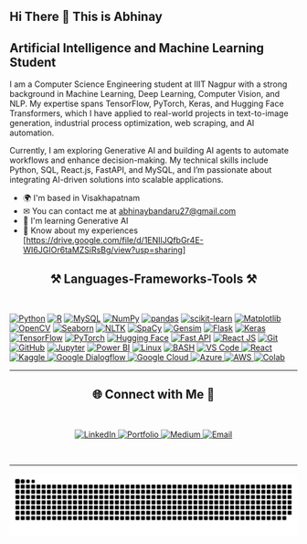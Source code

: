 ## Hi There 👋 This is Abhinay

Artificial Intelligence and Machine Learning Student
----------------------------------------------------

I am a Computer Science Engineering student at IIIT Nagpur with a strong background in Machine Learning, Deep Learning, Computer Vision, and NLP. My expertise spans TensorFlow, PyTorch, Keras, and Hugging Face Transformers, which I have applied to real-world projects in text-to-image generation, industrial process optimization, web scraping, and AI automation.

Currently, I am exploring Generative AI and building AI agents to automate workflows and enhance decision-making. My technical skills include Python, SQL, React.js, FastAPI, and MySQL, and I’m passionate about integrating AI-driven solutions into scalable applications.

* 🌍  I'm based in Visakhapatnam
* ✉  You can contact me at [abhinaybandaru27@gmail.com](mailto:abhinaybandaru27@gmail.com)
* 🧠  I'm learning Generative AI
* 📄 Know about my experiences [https://drive.google.com/file/d/1ENIlJQfbGr4E-WI6JGIOr6taMZSiRsBg/view?usp=sharing]

<h2 align="center">⚒ Languages-Frameworks-Tools ⚒</h2>
<br/>

<p align="left">
  <a href="https://www.python.org/" target="_blank" rel="noreferrer"><img src="https://raw.githubusercontent.com/danielcranney/readme-generator/main/public/icons/skills/python-colored.svg" width="36" height="36" alt="Python" /></a>
  <a href="https://www.r-project.org/" target="_blank" rel="noreferrer"><img src="https://img.icons8.com/?size=100&id=ddMdoLrkgZkC&format=png&color=000000"  width="36" height="36" alt="R" /></a>
  <a href="https://www.mysql.com/" target="_blank" rel="noreferrer"><img src="https://raw.githubusercontent.com/danielcranney/readme-generator/main/public/icons/skills/mysql-colored.svg" width="36" height="36" alt="MySQL" /></a>
  <a href="https://numpy.org/" target="_blank" rel="noreferrer"><img src="https://img.icons8.com/?size=100&id=aR9CXyMagKIS&format=png&color=000000" width="36" height="36" alt="NumPy" /></a>
  <a href="https://pandas.pydata.org/" target="_blank" rel="noreferrer"><img src="https://img.icons8.com/?size=100&id=xSkewUSqtErH&format=png&color=000000" width="36" height="36" alt="pandas" /></a>
  <a href="https://scikit-learn.org/" target="_blank" rel="noreferrer"><img src="https://cdn.jsdelivr.net/gh/devicons/devicon@latest/icons/scikitlearn/scikitlearn-original.svg" width="38" height="38" alt="scikit-learn" /></a>
  <a href="https://matplotlib.org/" target="_blank" rel="noreferrer"><img src="https://cdn.jsdelivr.net/gh/devicons/devicon@latest/icons/matplotlib/matplotlib-original-wordmark.svg" width="41" height="41" alt="Matplotlib" /></a>
  <a href="https://opencv.org/" target="_blank" rel="noreferrer"><img src="https://cdn.jsdelivr.net/gh/devicons/devicon@latest/icons/opencv/opencv-original.svg" width="38" height="38" alt="OpenCV" /></a>
  <a href="https://seaborn.pydata.org/" target="_blank" rel="noreferrer"><img src="https://cdn.worldvectorlogo.com/logos/seaborn-1.svg" width="38" height="38" alt="Seaborn" /></a>
  <a href="https://nltk.org/" target="_blank" rel="noreferrer"><img src="https://aitoolexplainer.com/wp-content/uploads/2023/03/NLTK.png.png" width="40" height="38" alt="NLTK" /></a>
  <a href="https://spacy.io/" target="_blank" rel="noreferrer"><img src="https://upload.wikimedia.org/wikipedia/commons/thumb/8/88/SpaCy_logo.svg/2560px-SpaCy_logo.svg.png" width="40" height="38" alt="SpaCy" /></a>
  <a href="https://gensim.models" target="_blank" rel="noreferrer"><img src="https://numfocus.org/wp-content/uploads/2018/01/gensim-circle.png" width="38" height="38" alt="Gensim" /></a>
  <a href="https://flask.palletsprojects.com/en/2.0.x/" target="_blank" rel="noreferrer"><img src="https://img.icons8.com/?size=100&id=ewGOClUtmFX4&format=png&color=000000" width="41" height="41" alt="Flask" /></a>
  <a href="https://keras.io/" target="_blank" rel="noreferrer"><img src="https://cdn.jsdelivr.net/gh/devicons/devicon@latest/icons/keras/keras-original.svg" width="36" height="36" alt="Keras" /></a>
  <a href="https://www.tensorflow.org/" target="_blank" rel="noreferrer"><img src="https://raw.githubusercontent.com/danielcranney/readme-generator/main/public/icons/skills/tensorflow-colored.svg" width="36" height="36" alt="TensorFlow" /></a>
  <a href="https://pytorch.org/" target="_blank" rel="noreferrer"><img src="https://raw.githubusercontent.com/danielcranney/readme-generator/main/public/icons/skills/pytorch-colored.svg" width="36" height="36" alt="PyTorch" /></a>
  <a href="https://huggingface.co/" target="_blank" rel="noreferrer"><img src="https://img.icons8.com/?size=100&id=sop9ROXku5bb&format=png&color=000000" width="36" height="36" alt="Hugging Face" /></a>
  <a href="https://fastapi.tiangolo.com/" target="_blank" rel="noreferrer"><img src="https://raw.githubusercontent.com/danielcranney/readme-generator/main/public/icons/skills/fastapi-colored.svg" width="36" height="36" alt="Fast API" /></a>
  <a href="https://reactjs.org/" target="_blank" rel="noreferrer"><img src="https://raw.githubusercontent.com/danielcranney/readme-generator/main/public/icons/skills/react-colored.svg" width="36" height="36" alt="React JS" /></a>
  <a href="https://git-scm.com/" target="_blank" rel="noreferrer"><img src="https://raw.githubusercontent.com/danielcranney/readme-generator/main/public/icons/skills/git-colored.svg" width="36" height="36" alt="Git" /></a>
  <a href="https://github.com/" target="_blank" rel="noreferrer"><img src="https://img.icons8.com/?size=100&id=52539&format=png&color=000000" width="39" height="39" alt="GitHub" /></a>
  <a href="https://jupyter.org/" target="_blank" rel="noreferrer"><img src="https://cdn.jsdelivr.net/gh/devicons/devicon@latest/icons/jupyter/jupyter-original-wordmark.svg" width="36" height="36" alt="Jupyter" /></a>
  <a href="https://powerbi.microsoft.com/" target="_blank" rel="noreferrer"><img src="https://img.icons8.com/?size=100&id=Ny0t2MYrJ70p&format=png&color=000000" width="38" height="38" alt="Power BI" /></a>
  <a href="https://www.linux.org/" target="_blank" rel="noreferrer"><img src="https://raw.githubusercontent.com/danielcranney/readme-generator/main/public/icons/skills/linux-colored.svg" width="36" height="36" alt="Linux" /></a>
  <a href="https://www.gnu.org/software/bash/" target="_blank" rel="noreferrer"><img src="https://img.icons8.com/?size=100&id=50ZQHdJTmPqw&format=png&color=000000" width="40" height="40" alt="BASH" /></a>
    <!-- VS Code -->
<a href="https://code.visualstudio.com/" target="_blank" rel="noreferrer">
  <img src="https://cdn.jsdelivr.net/gh/devicons/devicon@latest/icons/vscode/vscode-original.svg" width="38" height="38" alt="VS Code" />
</a>

<!-- React JS -->
<a href="https://react.dev/" target="_blank" rel="noreferrer">
  <img src="https://cdn.jsdelivr.net/gh/devicons/devicon@latest/icons/react/react-original.svg" width="38" height="38" alt="React" />
</a>

<!-- Kaggle -->
<a href="https://www.kaggle.com/" target="_blank" rel="noreferrer">
  <img src="https://cdn.jsdelivr.net/gh/devicons/devicon@latest/icons/kaggle/kaggle-original.svg" width="38" height="38" alt="Kaggle" />
</a>

<!-- Google Dialogflow -->
<a href="https://dialogflow.cloud.google.com/" target="_blank" rel="noreferrer">
  <img src="https://encrypted-tbn0.gstatic.com/images?q=tbn:ANd9GcQPW93u4inH4uezzIkrf_IwOEAxBV4vw6wm_A&s" width="36" height="36" alt="Google Dialogflow" />
</a>
<!-- Google Cloud -->
<a href="https://cloud.google.com/" target="_blank" rel="noreferrer">
  <img src="https://cdn.jsdelivr.net/gh/devicons/devicon@latest/icons/googlecloud/googlecloud-original.svg" width="38" height="38" alt="Google Cloud" />
</a>

<!-- Azure -->
<a href="https://azure.microsoft.com/" target="_blank" rel="noreferrer">
  <img src="https://cdn.jsdelivr.net/gh/devicons/devicon@latest/icons/azure/azure-original.svg" width="38" height="38" alt="Azure" />
</a>

<!-- AWS -->
<a href="https://aws.amazon.com/" target="_blank" rel="noreferrer">
  <img src="https://cdn.jsdelivr.net/gh/devicons/devicon@latest/icons/amazonwebservices/amazonwebservices-original-wordmark.svg" width="38" height="38" alt="AWS" />
</a>

<!-- Colab -->
<a href="https://colab.research.google.com/" target="_blank" rel="noreferrer">
  <img src="https://i.namu.wiki/i/zKS7LsOc2A4ZZR64XnAm8S88HbszoXQPH_T7CY3KFwfwJtemXQwc4Nu3tx5GavmyG-wmgcKs_PfqYbY8xg3iow.webp" width="41" height="39" alt="Colab" />
</a>

</p>

<hr/>

<h2 align="center"> 🌐 Connect with Me 🍬 </h2>
<br/>

<p align="center"> 
  <!-- LinkedIn -->
  <a href="https://www.linkedin.com/in/abhinay-bandaru-955bb4264/" target="_blank" rel="noreferrer">
    <img src="https://cdn.jsdelivr.net/gh/simple-icons/simple-icons/icons/linkedin.svg" width="32" height="32" alt="LinkedIn" />
  </a>

  <!-- Portfolio -->
  <a href="https://abhinay-portfolio.lovable.app/" target="_blank" rel="noreferrer">
    <img src="https://cdn.jsdelivr.net/gh/simple-icons/simple-icons/icons/internetarchive.svg" width="32" height="32" alt="Portfolio" />
  </a>

  <!-- Medium -->
  <a href="https://medium.com/@abhinaybandaru27" target="_blank" rel="noreferrer">
    <img src="https://cdn.jsdelivr.net/gh/simple-icons/simple-icons/icons/medium.svg" width="32" height="32" alt="Medium" />
  </a>

  <!-- Email -->
  <a href="mailto:abhinaybandaru27@gmail.com" target="_blank" rel="noreferrer">
    <img src="https://cdn.jsdelivr.net/gh/simple-icons/simple-icons/icons/gmail.svg" width="32" height="32" alt="Email" />
  </a>
</p>

<br/>
<hr/>




<div align = "center">
    
![snake gif](https://github.com/Abhinayy27/Abhinayy27/blob/output/github-snake-dark.svg)

</div>

